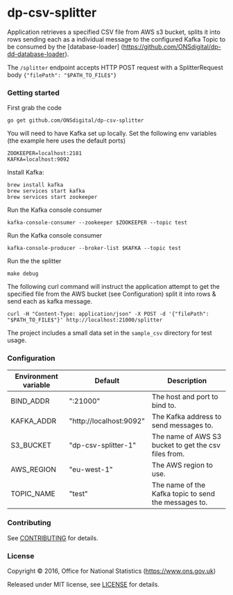 dp-csv-splitter
================

Application retrieves a specified CSV file from AWS s3 bucket, splits it into rows sending each as a individual message
to the configured Kafka Topic to be consumed by the [database-loader]
(https://github.com/ONSdigital/dp-dd-database-loader).

The ```/splitter``` endpoint accepts HTTP POST request with a SplitterRequest body ```{"filePath": "$PATH_TO_FILE$"}```

### Getting started

First grab the code

`go get github.com/ONSdigital/dp-csv-splitter`

You will need to have Kafka set up locally. Set the following env variables (the example here uses the default ports)

```
ZOOKEEPER=localhost:2181
KAFKA=localhost:9092
```

Install Kafka:

```
brew install kafka
brew services start kafka
brew services start zookeeper
```

Run the Kafka console consumer
```
kafka-console-consumer --zookeeper $ZOOKEEPER --topic test
```

Run the Kafka console consumer
```
kafka-console-producer --broker-list $KAFKA --topic test
```

Run the the splitter
```
make debug
```

The following curl command will instruct the application attempt to get the specified file from the AWS bucket
(see Configuration) split it into rows & send each as kafka message.
```
curl -H "Content-Type: application/json" -X POST -d '{"filePath": "$PATH_TO_FILE$"}' http://localhost:21000/splitter
```

The project includes a small data set in the `sample_csv` directory for test usage.

### Configuration

| Environment variable | Default                 | Description
| -------------------- | ----------------------- | ----------------------------------------------------
| BIND_ADDR            | ":21000"                | The host and port to bind to.
| KAFKA_ADDR           | "http://localhost:9092" | The Kafka address to send messages to.
| S3_BUCKET            | "dp-csv-splitter-1"     | The name of AWS S3 bucket to get the csv files from.
| AWS_REGION           | "eu-west-1"             | The AWS region to use.
| TOPIC_NAME           | "test"                  | The name of the Kafka topic to send the messages to.

### Contributing

See [CONTRIBUTING](CONTRIBUTING.md) for details.

### License

Copyright ©‎ 2016, Office for National Statistics (https://www.ons.gov.uk)

Released under MIT license, see [LICENSE](LICENSE.md) for details.

